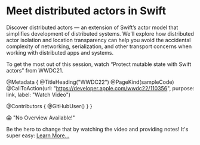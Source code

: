 # Meet distributed actors in Swift

Discover distributed actors — an extension of Swift’s actor model that simplifies development of distributed systems. We'll explore how distributed actor isolation and location transparency can help you avoid the accidental complexity of networking, serialization, and other transport concerns when working with distributed apps and systems.

To get the most out of this session, watch “Protect mutable state with Swift actors” from WWDC21.

@Metadata {
   @TitleHeading("WWDC22")
   @PageKind(sampleCode)
   @CallToAction(url: "https://developer.apple.com/wwdc22/110356", purpose: link, label: "Watch Video")

   @Contributors {
      @GitHubUser(<replace this with your GitHub handle>)
   }
}

😱 "No Overview Available!"

Be the hero to change that by watching the video and providing notes! It's super easy:
 [Learn More…](https://wwdcnotes.github.io/WWDCNotes/documentation/wwdcnotes/contributing)
